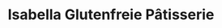 ---
title: "Isabella Glutenfreie Pâtisserie"
url: /stuttgart/isabella-glutenfreie-patisserie/
shop: Konditorei
---